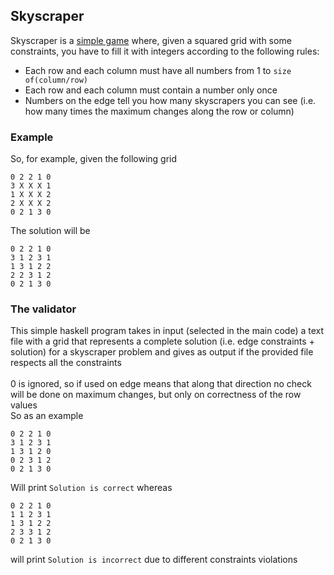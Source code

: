 ## Skyscraper
Skyscraper is a [simple game](https://www.brainbashers.com/skyscrapershelp.asp) where, given a squared grid with some constraints, you have to fill it with integers according to the following rules:
- Each row and each column must have all numbers from 1 to `size of(column/row)`
- Each row and each column must contain a number only once
- Numbers on the edge tell you how many skyscrapers you can see (i.e. how many times the maximum changes along the row or column)

### Example
So, for example, given the following grid

```
0 2 2 1 0
3 X X X 1
1 X X X 2
2 X X X 2
0 2 1 3 0
```
The solution will be
```
0 2 2 1 0
3 1 2 3 1
1 3 1 2 2
2 2 3 1 2
0 2 1 3 0
```

### The validator
This simple haskell program takes in input (selected in the main code) a text file with a grid that represents a complete solution (i.e. edge constraints + solution) 
for a skyscraper problem and gives as output if the provided file respects all the constraints <br> <br>
0 is ignored, so if used on edge means that along that direction no check will be done on maximum changes, but only on correctness of the row values<br>
So as an example

```
0 2 2 1 0
3 1 2 3 1
1 3 1 2 0
0 2 3 1 2
0 2 1 3 0
```
Will print `Solution is correct`
whereas 
```
0 2 2 1 0
1 1 2 3 1
1 3 1 2 2
2 3 3 1 2
0 2 1 3 0
``` 
will print `Solution is incorrect` due to different constraints violations
